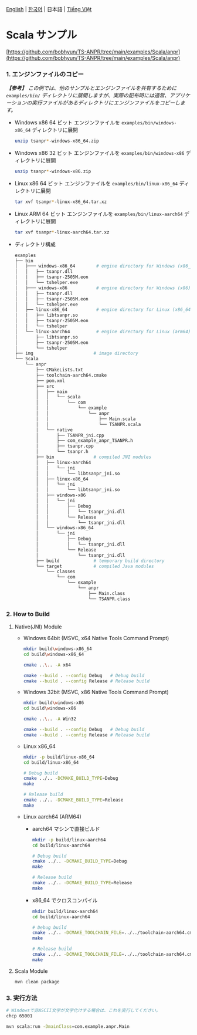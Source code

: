 [English](../../) | [한국어](../ko-KR/) | 日本語 | [Tiếng Việt](../vi-VN/)

# Scala サンプル

[https://github.com/bobhyun/TS-ANPR/tree/main/examples/Scala/anpr](https://github.com/bobhyun/TS-ANPR/tree/main/examples/Scala/anpr)

### 1. エンジンファイルのコピー

_**【参考】** この例では、他のサンプルとエンジンファイルを共有するために `examples/bin/` ディレクトリに展開しますが、実際の配布時には通常、アプリケーションの実行ファイルがあるディレクトリにエンジンファイルをコピーします。_

- Windows x86 64 ビット
  エンジンファイルを `examples/bin/windows-x86_64` ディレクトリに展開
  ```sh
  unzip tsanpr*-windows-x86_64.zip
  ```
- Windows x86 32 ビット
  エンジンファイルを `examples/bin/windows-x86` ディレクトリに展開
  ```sh
  unzip tsanpr*-windows-x86.zip
  ```
- Linux x86 64 ビット
  エンジンファイルを `examples/bin/linux-x86_64` ディレクトリに展開
  ```sh
  tar xvf tsanpr*-linux-x86_64.tar.xz
  ```
- Linux ARM 64 ビット
  エンジンファイルを `examples/bin/linux-aarch64` ディレクトリに展開
  ```sh
  tar xvf tsanpr*-linux-aarch64.tar.xz
  ```
- ディレクトリ構成
  ```sh
  examples
  ├── bin
  │   ├─── windows-x86_64        # engine directory for Windows (x86_64)
  │   │   ├── tsanpr.dll
  │   │   ├── tsanpr-2505M.eon
  │   │   └── tshelper.exe
  │   ├─── windows-x86           # engine directory for Windows (x86)
  │   │   ├── tsanpr.dll
  │   │   ├── tsanpr-2505M.eon
  │   │   └── tshelper.exe
  │   ├── linux-x86_64           # engine directory for Linux (x86_64)
  │   │   ├── libtsanpr.so
  │   │   ├── tsanpr-2505M.eon
  │   │   └── tshelper
  │   └── linux-aarch64          # engine directory for Linux (arm64)
  │       ├── libtsanpr.so
  │       ├── tsanpr-2505M.eon
  │       └── tshelper
  ├── img                       # image directory
  └── Scala
      └── anpr
          ├── CMakeLists.txt
          ├── toolchain-aarch64.cmake
          ├── pom.xml
          ├── src
          │   ├── main
          │   │   └── scala
          │   │       └── com
          │   │           └── example
          │   │               └── anpr
          │   │                   ├── Main.scala
          │   │                   └── TSANPR.scala
          │   └── native
          │       ├── TSANPR_jni.cpp
          │       ├── com_example_anpr_TSANPR.h
          │       ├── tsanpr.cpp
          │       └── tsanpr.h
          ├── bin               # compiled JNI modules
          │   ├── linux-aarch64
          │   │   └── jni
          │   │       └── libtsanpr_jni.so
          │   ├── linux-x86_64
          │   │   └── jni
          │   │       └── libtsanpr_jni.so
          │   ├── windows-x86
          │   │   └── jni
          │   │       ├── Debug
          │   │       │   └── tsanpr_jni.dll
          │   │       └── Release
          │   │           └── tsanpr_jni.dll
          │   └── windows-x86_64
          │       └── jni
          │           ├── Debug
          │           │   └── tsanpr_jni.dll
          │           └── Release
          │               └── tsanpr_jni.dll
          ├── build             # temporary build directory
          └── target            # compiled Java modules
              └── classes
                  └── com
                      └── example
                          └── anpr
                              ├── Main.class
                              └── TSANPR.class
  ```

### 2. How to Build

1. Native(JNI) Module

   - Windows 64bit (MSVC, x64 Native Tools Command Prompt)

     ```sh
     mkdir build\windows-x86_64
     cd build\windows-x86_64

     cmake ..\.. -A x64

     cmake --build . --config Debug   # Debug build
     cmake --build . --config Release # Release build
     ```

   - Windows 32bit (MSVC, x86 Native Tools Command Prompt)

     ```sh
     mkdir build\windows-x86
     cd build\windows-x86

     cmake ..\.. -A Win32

     cmake --build . --config Debug   # Debug build
     cmake --build . --config Release # Release build
     ```

   - Linux x86_64

     ```sh
     mkdir -p build/linux-x86_64
     cd build/linux-x86_64

     # Debug build
     cmake ../.. -DCMAKE_BUILD_TYPE=Debug
     make

     # Release build
     cmake ../.. -DCMAKE_BUILD_TYPE=Release
     make
     ```

   - Linux aarch64 (ARM64)

     - aarch64 マシンで直接ビルド

       ```sh
       mkdir -p build/linux-aarch64
       cd build/linux-aarch64

       # Debug build
       cmake ../.. -DCMAKE_BUILD_TYPE=Debug
       make

       # Release build
       cmake ../.. -DCMAKE_BUILD_TYPE=Release
       make
       ```

     - x86_64 でクロスコンパイル

       ```sh
       mkdir build/linux-aarch64
       cd build/linux-aarch64

       # Debug build
       cmake ../.. -DCMAKE_TOOLCHAIN_FILE=../../toolchain-aarch64.cmake -DCMAKE_BUILD_TYPE=Debug
       make

       # Release build
       cmake ../.. -DCMAKE_TOOLCHAIN_FILE=../../toolchain-aarch64.cmake -DCMAKE_BUILD_TYPE=Release
       make
       ```

2. Scala Module

   ```sh
   mvn clean package
   ```

### 3. 実行方法

```sh
# Windowsで非ASCII文字が文字化けする場合は、これを実行してください。
chcp 65001

mvn scala:run -DmainClass=com.example.anpr.Main
```
